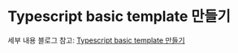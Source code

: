 # Typescript basic template 만들기

세부 내용 블로그 참고: [Typescript basic template 만들기](https://egas.tistory.com/111)
